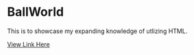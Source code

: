 # BallWorld

This is to showcase my expanding knowledge of utlizing HTML. 

[View Link Here](https://ashleyhackettcode.github.io/ballworld)
